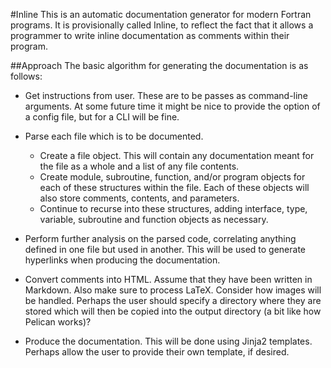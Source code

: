 #Inline
This is an automatic documentation generator for modern Fortran programs.
It is provisionally called Inline, to reflect the fact that it allows a
programmer to write inline documentation as comments within their program.

##Approach
The basic algorithm for generating the documentation is as follows:

- Get instructions from user. These are to be passes as command-line arguments.
  At some future time it might be nice to provide the option of a config file,
  but for a CLI will be fine.
- Parse each file which is to be documented.

   - Create a file object. This will contain any documentation meant for the
     file as a whole and a list of any file contents.
   - Create module, subroutine, function, and/or program objects for each of
     these structures within the file. Each of these objects will also store
	 comments, contents, and parameters.
   - Continue to recurse into these structures, adding interface, type,
     variable, subroutine and function objects as necessary.

- Perform further analysis on the parsed code, correlating anything defined
  in one file but used in another. This will be used to generate hyperlinks
  when producing the documentation.
- Convert comments into HTML. Assume that they have been written in Markdown.
  Also make sure to process LaTeX. Consider how images will be handled. Perhaps
  the user should specify a directory where they are stored which will then
  be copied into the output directory (a bit like how Pelican works)?
- Produce the documentation. This will be done using Jinja2 templates. Perhaps
  allow the user to provide their own template, if desired.

